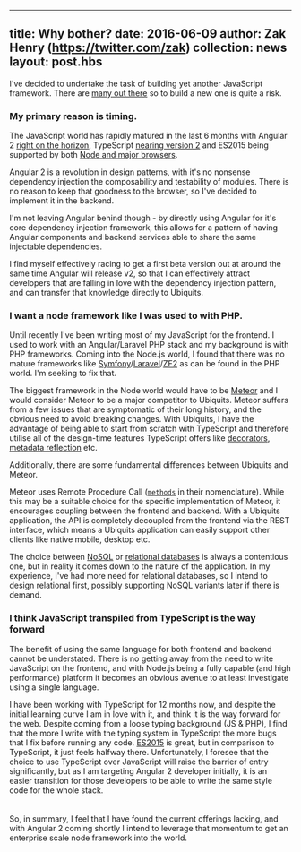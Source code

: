 ---
title: Why bother?
date: 2016-06-09
author: Zak Henry (https://twitter.com/zak)
collection: news 
layout: post.hbs
----------------

I've decided to undertake the task of building yet another JavaScript framework. 
There are [many out there](http://nodeframework.com/) so to build a new one is quite a risk.

### My primary reason is **timing**. 

The JavaScript world has rapidly matured in the last 6 months with Angular 2 [right on the horizon](https://github.com/angular/angular/blob/b60eecfc4714e57a4566b38332e36d65cb544b39/CHANGELOG.md), 
 TypeScript [nearing version 2](https://channel9.msdn.com/Events/Build/2016/B881) and ES2015 being supported by both [Node and major browsers](https://kangax.github.io/compat-table/es6/).

Angular 2 is a revolution in design patterns, with it's no nonsense dependency injection the composability and testability 
 of modules. There is no reason to keep that goodness to the browser, so I've decided to implement it in the backend.

I'm not leaving Angular behind though - by directly using Angular for it's core dependency injection framework, this allows
 for a pattern of having Angular components and backend services able to share the same injectable dependencies.

I find myself effectively racing to get a first beta version out at around the same time Angular will release v2, so that I
 can effectively attract developers that are falling in love with the dependency injection pattern, and can transfer that
 knowledge directly to Ubiquits.
 
### I want a node framework like I was used to with PHP.

Until recently I've been writing most of my JavaScript for the frontend. I used to work with an Angular/Laravel PHP stack
 and my background is with PHP frameworks. Coming into the Node.js world, I found that there was no mature frameworks like
 [Symfony](https://symfony.com/)/[Laravel](https://laravel.com/)/[ZF2](http://framework.zend.com/) as can be found in
 the PHP world. I'm seeking to fix that.

The biggest framework in the Node world would have to be [Meteor](https://www.meteor.com) and I would consider Meteor to
 be a major competitor to Ubiquits. Meteor suffers from a few issues that are symptomatic of their long history, and the
 obvious need to avoid breaking changes. With Ubiquits, I have the advantage of being able to start from scratch with TypeScript
 and therefore utilise all of the design-time features TypeScript offers like 
 [decorators](https://www.typescriptlang.org/docs/handbook/decorators.html), 
 [metadata reflection](http://rbuckton.github.io/ReflectDecorators/typescript.html) etc. 

Additionally, there are some fundamental differences between Ubiquits and Meteor.

Meteor uses Remote Procedure Call ([`methods`](http://guide.meteor.com/methods.html) in their nomenclature). While this may be a suitable choice for the
 specific implementation of Meteor, it encourages coupling between the frontend and backend. With a Ubiquits application,
 the API is completely decoupled from the frontend via the REST interface, which means a Ubiquits application can easily
 support other clients like native mobile, desktop etc.

The choice between [NoSQL](https://en.wikipedia.org/wiki/NoSQL) or [relational databases](https://en.wikipedia.org/wiki/Relational_database)
 is always a contentious one, but in reality it comes down to the nature of the application. In my experience, I've had 
 more need for relational databases, so I intend to design relational first, possibly supporting NoSQL variants
 later if there is demand.

### I think JavaScript transpiled from TypeScript is the way forward
The benefit of using the same language for both frontend and backend cannot be understated. There is no getting away
from the need to write JavaScript on the frontend, and with Node.js being a fully capable (and high performance) platform
it becomes an obvious avenue to at least investigate using a single language.

I have been working with TypeScript for 12 months now, and despite the initial learning curve I am in love with it, and
 think it is the way forward for the web. Despite coming from a loose typing background (JS & PHP), I find that the more
I write with the typing system in TypeScript the more bugs that I fix before running any code. 
[ES2015](https://babeljs.io/docs/learn-es2015/) is great, but in comparison to TypeScript, it just feels halfway there.
Unfortunately, I foresee that the choice to use TypeScript over JavaScript will raise the barrier of entry significantly,
 but as I am targeting Angular 2 developer initially, it is an easier transition for those developers to be able to write
 the same style code for the whole stack.
<br><br><br>
So, in summary, I feel that I have found the current offerings lacking, and with Angular 2 coming shortly I intend to
 leverage that momentum to get an enterprise scale node framework into the world.
